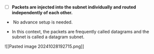 - [ ]  **Packets are injected into the subnet individually and routed independently of each other.**
    
-  No advance setup is needed. 
    
- In this context, the packets are frequently called datagrams and the subnet is called a datagram subnet.

![[Pasted image 20241028192715.png]]

